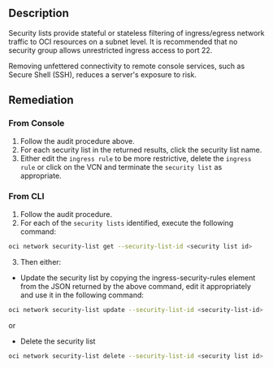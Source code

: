 ## Description

Security lists provide stateful or stateless filtering of ingress/egress network traffic to OCI resources on a subnet level. It is recommended that no security group allows unrestricted ingress access to port 22.

Removing unfettered connectivity to remote console services, such as Secure Shell (SSH), reduces a server's exposure to risk.

## Remediation

### From Console

1. Follow the audit procedure above.
2. For each security list in the returned results, click the security list name.
3. Either edit the `ingress rule` to be more restrictive, delete the `ingress rule` or click on the VCN and terminate the `security list` as appropriate.

### From CLI

1. Follow the audit procedure.
2. For each of the `security lists` identified, execute the following command:

```bash
oci network security-list get --security-list-id <security list id>
```

3. Then either:

  - Update the security list by copying the ingress-security-rules element from the JSON returned by the above command, edit it appropriately and use it in the following command:

```bash
oci network security-list update --security-list-id <security-list-id> -- ingress-security-rules '<ingress security rules JSON>'
```

or

- Delete the security list

```bash
oci network security-list delete --security-list-id <security list id>
```